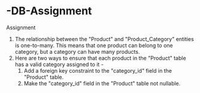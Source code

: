 # -DB-Assignment
Assignment
1. The relationship between the "Product" and "Product_Category" entities is one-to-many. This means that one product can belong to one category, but a category can have many products.
2. Here are two ways to ensure that each product in the "Product" table has a valid category assigned to it -
   1. Add a foreign key constraint to the "category_id" field in the "Product" table.
   2. Make the "category_id" field in the "Product" table not nullable.
